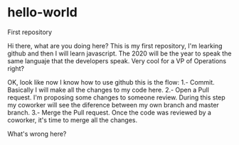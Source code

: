 # hello-world
First repository

Hi there, what are you doing here? This is my first repository, I'm learking github and then I will learn javascript. The 2020 will be the year to speak the same languaje that the developers speak. Very cool for a VP of Operations right?

OK, look like now I know how to use github this is the flow: 1.- Commit. Basically I will make all the changes to my code here. 2.- Open a Pull request. I'm proposing some changes to someone review. During this step my coworker will see the diference between my own branch and master branch. 3.- Merge the Pull request. Once the code was reviewed by a coworker, it's time to merge all the changes.

What's wrong here?

